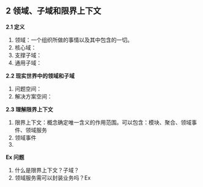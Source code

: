 ## **2 领域、子域和限界上下文** 

**2.1 定义**

1. 领域：一个组织所做的事情以及其中包含的一切。
2. 核心域：
3. 支撑子域：
4. 通用子域：   

**2.2 现实世界中的领域和子域**

1. 问题空间：
2. 解决方案空间：

**2.3 理解限界上下文**

1. 限界上下文：概念确定唯一含义的作用范围。可以包含：模块、聚合、领域事件、领域服务
2. 领域事件
3. 

**Ex 问题**

1. 什么是限界上下文？子域？
2. 领域服务需可以封装业务吗？Ex
